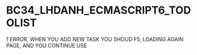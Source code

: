 # BC34_LHDANH_ECMASCRIPT6_TODOLIST
1 ERROR, WHEN YOU ADD NEW TASK YOU SHOUD F5, LOADING AGAIN PAGE, AND YOU CONTINUE USE
